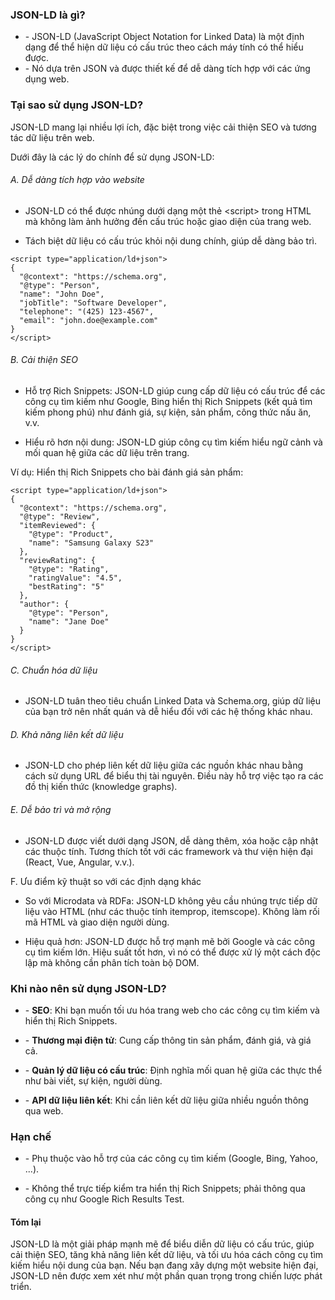 
### JSON-LD là gì?
- \- JSON-LD (JavaScript Object Notation for Linked Data) là một định dạng để thể hiện dữ liệu có cấu trúc theo cách máy tính có thể hiểu được.
- \- Nó dựa trên JSON và được thiết kế để dễ dàng tích hợp với các ứng dụng web.

### Tại sao sử dụng JSON-LD?
JSON-LD mang lại nhiều lợi ích, đặc biệt trong việc cải thiện SEO và tương tác dữ liệu trên web. 

Dưới đây là các lý do chính để sử dụng JSON-LD:

###### A. Dễ dàng tích hợp vào website
- JSON-LD có thể được nhúng dưới dạng một thẻ \<script\> trong HTML mà không làm ảnh hưởng đến cấu trúc hoặc giao diện của trang web.

- Tách biệt dữ liệu có cấu trúc khỏi nội dung chính, giúp dễ dàng bảo trì.

```
<script type="application/ld+json">
{
  "@context": "https://schema.org",
  "@type": "Person",
  "name": "John Doe",
  "jobTitle": "Software Developer",
  "telephone": "(425) 123-4567",
  "email": "john.doe@example.com"
}
</script>
```

###### B. Cải thiện SEO
- Hỗ trợ Rich Snippets: JSON-LD giúp cung cấp dữ liệu có cấu trúc để các công cụ tìm kiếm như Google, Bing hiển thị Rich Snippets (kết quả tìm kiếm phong phú) như đánh giá, sự kiện, sản phẩm, công thức nấu ăn, v.v.

- Hiểu rõ hơn nội dung: JSON-LD giúp công cụ tìm kiếm hiểu ngữ cảnh và mối quan hệ giữa các dữ liệu trên trang.

Ví dụ: Hiển thị Rich Snippets cho bài đánh giá sản phẩm:
```
<script type="application/ld+json">
{
  "@context": "https://schema.org",
  "@type": "Review",
  "itemReviewed": {
    "@type": "Product",
    "name": "Samsung Galaxy S23"
  },
  "reviewRating": {
    "@type": "Rating",
    "ratingValue": "4.5",
    "bestRating": "5"
  },
  "author": {
    "@type": "Person",
    "name": "Jane Doe"
  }
}
</script>
```

###### C. Chuẩn hóa dữ liệu
- JSON-LD tuân theo tiêu chuẩn Linked Data và Schema.org, giúp dữ liệu của bạn trở nên nhất quán và dễ hiểu đối với các hệ thống khác nhau.

###### D. Khả năng liên kết dữ liệu
- JSON-LD cho phép liên kết dữ liệu giữa các nguồn khác nhau bằng cách sử dụng URL để biểu thị tài nguyên. Điều này hỗ trợ việc tạo ra các đồ thị kiến thức (knowledge graphs).

###### E. Dễ bảo trì và mở rộng
- JSON-LD được viết dưới dạng JSON, dễ dàng thêm, xóa hoặc cập nhật các thuộc tính.
Tương thích tốt với các framework và thư viện hiện đại (React, Vue, Angular, v.v.).


F. Ưu điểm kỹ thuật so với các định dạng khác
- So với Microdata và RDFa:
JSON-LD không yêu cầu nhúng trực tiếp dữ liệu vào HTML (như các thuộc tính itemprop, itemscope).
Không làm rối mã HTML và giao diện người dùng.

- Hiệu quả hơn:
JSON-LD được hỗ trợ mạnh mẽ bởi Google và các công cụ tìm kiếm lớn.
Hiệu suất tốt hơn, vì nó có thể được xử lý một cách độc lập mà không cần phân tích toàn bộ DOM.

###  Khi nào nên sử dụng JSON-LD?
- \- **SEO**: Khi bạn muốn tối ưu hóa trang web cho các công cụ tìm kiếm và hiển thị Rich Snippets.

- \- **Thương mại điện tử**: Cung cấp thông tin sản phẩm, đánh giá, và giá cả.

- \- **Quản lý dữ liệu có cấu trúc**: Định nghĩa mối quan hệ giữa các thực thể như bài viết, sự kiện, người dùng.

- \- **API dữ liệu liên kết**: Khi cần liên kết dữ liệu giữa nhiều nguồn thông qua web.

### Hạn chế
- \- Phụ thuộc vào hỗ trợ của các công cụ tìm kiếm (Google, Bing, Yahoo, ...).

- \- Không thể trực tiếp kiểm tra hiển thị Rich Snippets; phải thông qua công cụ như Google Rich Results Test.

#### Tóm lại
JSON-LD là một giải pháp mạnh mẽ để biểu diễn dữ liệu có cấu trúc, giúp cải thiện SEO, tăng khả năng liên kết dữ liệu, và tối ưu hóa cách công cụ tìm kiếm hiểu nội dung của bạn. Nếu bạn đang xây dựng một website hiện đại, JSON-LD nên được xem xét như một phần quan trọng trong chiến lược phát triển.